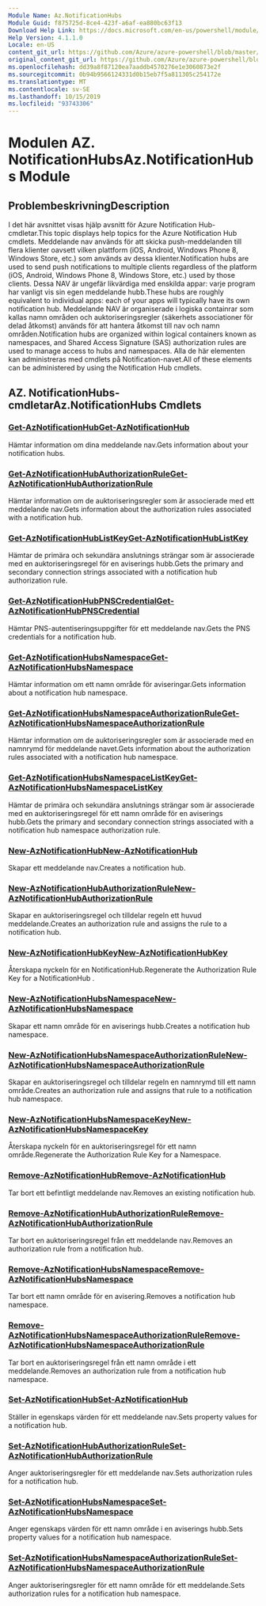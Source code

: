 ```yaml
---
Module Name: Az.NotificationHubs
Module Guid: f875725d-8ce4-423f-a6af-ea880bc63f13
Download Help Link: https://docs.microsoft.com/en-us/powershell/module/az.notificationhubs
Help Version: 4.1.1.0
Locale: en-US
content_git_url: https://github.com/Azure/azure-powershell/blob/master/src/NotificationHubs/NotificationHubs/help/Az.NotificationHubs.md
original_content_git_url: https://github.com/Azure/azure-powershell/blob/master/src/NotificationHubs/NotificationHubs/help/Az.NotificationHubs.md
ms.openlocfilehash: dd39a8f87120ea7aaddb4570276e1e3060873e2f
ms.sourcegitcommit: 0b94b9566124331d0b15eb7f5a811305c254172e
ms.translationtype: MT
ms.contentlocale: sv-SE
ms.lasthandoff: 10/15/2019
ms.locfileid: "93743306"
---
```

# <span data-ttu-id="072ee-101">Modulen AZ. NotificationHubs</span><span class="sxs-lookup"><span data-stu-id="072ee-101">Az.NotificationHubs Module</span></span>
## <span data-ttu-id="072ee-102">Problembeskrivning</span><span class="sxs-lookup"><span data-stu-id="072ee-102">Description</span></span>
<span data-ttu-id="072ee-103">I det här avsnittet visas hjälp avsnitt för Azure Notification Hub-cmdletar.</span><span class="sxs-lookup"><span data-stu-id="072ee-103">This topic displays help topics for the Azure Notification Hub cmdlets.</span></span> <span data-ttu-id="072ee-104">Meddelande nav används för att skicka push-meddelanden till flera klienter oavsett vilken plattform (iOS, Android, Windows Phone 8, Windows Store, etc.) som används av dessa klienter.</span><span class="sxs-lookup"><span data-stu-id="072ee-104">Notification hubs are used to send push notifications to multiple clients regardless of the platform (iOS, Android, Windows Phone 8, Windows Store, etc.) used by those clients.</span></span> <span data-ttu-id="072ee-105">Dessa NAV är ungefär likvärdiga med enskilda appar: varje program har vanligt vis sin egen meddelande hubb.</span><span class="sxs-lookup"><span data-stu-id="072ee-105">These hubs are roughly equivalent to individual apps: each of your apps will typically have its own notification hub.</span></span> <span data-ttu-id="072ee-106">Meddelande NAV är organiserade i logiska containrar som kallas namn områden och auktoriseringsregler (säkerhets associationer för delad åtkomst) används för att hantera åtkomst till nav och namn områden.</span><span class="sxs-lookup"><span data-stu-id="072ee-106">Notification hubs are organized within logical containers known as namespaces, and Shared Access Signature (SAS) authorization rules are used to manage access to hubs and namespaces.</span></span> <span data-ttu-id="072ee-107">Alla de här elementen kan administreras med cmdlets på Notification-navet.</span><span class="sxs-lookup"><span data-stu-id="072ee-107">All of these elements can be administered by using the Notification Hub cmdlets.</span></span>

## <span data-ttu-id="072ee-108">AZ. NotificationHubs-cmdletar</span><span class="sxs-lookup"><span data-stu-id="072ee-108">Az.NotificationHubs Cmdlets</span></span>
### [<span data-ttu-id="072ee-109">Get-AzNotificationHub</span><span class="sxs-lookup"><span data-stu-id="072ee-109">Get-AzNotificationHub</span></span>](Get-AzNotificationHub.md)
<span data-ttu-id="072ee-110">Hämtar information om dina meddelande nav.</span><span class="sxs-lookup"><span data-stu-id="072ee-110">Gets information about your notification hubs.</span></span>

### [<span data-ttu-id="072ee-111">Get-AzNotificationHubAuthorizationRule</span><span class="sxs-lookup"><span data-stu-id="072ee-111">Get-AzNotificationHubAuthorizationRule</span></span>](Get-AzNotificationHubAuthorizationRule.md)
<span data-ttu-id="072ee-112">Hämtar information om de auktoriseringsregler som är associerade med ett meddelande nav.</span><span class="sxs-lookup"><span data-stu-id="072ee-112">Gets information about the authorization rules associated with a notification hub.</span></span>

### [<span data-ttu-id="072ee-113">Get-AzNotificationHubListKey</span><span class="sxs-lookup"><span data-stu-id="072ee-113">Get-AzNotificationHubListKey</span></span>](Get-AzNotificationHubListKey.md)
<span data-ttu-id="072ee-114">Hämtar de primära och sekundära anslutnings strängar som är associerade med en auktoriseringsregel för en aviserings hubb.</span><span class="sxs-lookup"><span data-stu-id="072ee-114">Gets the primary and secondary connection strings associated with a notification hub authorization rule.</span></span>

### [<span data-ttu-id="072ee-115">Get-AzNotificationHubPNSCredential</span><span class="sxs-lookup"><span data-stu-id="072ee-115">Get-AzNotificationHubPNSCredential</span></span>](Get-AzNotificationHubPNSCredential.md)
<span data-ttu-id="072ee-116">Hämtar PNS-autentiseringsuppgifter för ett meddelande nav.</span><span class="sxs-lookup"><span data-stu-id="072ee-116">Gets the PNS credentials for a notification hub.</span></span>

### [<span data-ttu-id="072ee-117">Get-AzNotificationHubsNamespace</span><span class="sxs-lookup"><span data-stu-id="072ee-117">Get-AzNotificationHubsNamespace</span></span>](Get-AzNotificationHubsNamespace.md)
<span data-ttu-id="072ee-118">Hämtar information om ett namn område för aviseringar.</span><span class="sxs-lookup"><span data-stu-id="072ee-118">Gets information about a notification hub namespace.</span></span>

### [<span data-ttu-id="072ee-119">Get-AzNotificationHubsNamespaceAuthorizationRule</span><span class="sxs-lookup"><span data-stu-id="072ee-119">Get-AzNotificationHubsNamespaceAuthorizationRule</span></span>](Get-AzNotificationHubsNamespaceAuthorizationRule.md)
<span data-ttu-id="072ee-120">Hämtar information om de auktoriseringsregler som är associerade med en namnrymd för meddelande navet.</span><span class="sxs-lookup"><span data-stu-id="072ee-120">Gets information about the authorization rules associated with a notification hub namespace.</span></span>

### [<span data-ttu-id="072ee-121">Get-AzNotificationHubsNamespaceListKey</span><span class="sxs-lookup"><span data-stu-id="072ee-121">Get-AzNotificationHubsNamespaceListKey</span></span>](Get-AzNotificationHubsNamespaceListKey.md)
<span data-ttu-id="072ee-122">Hämtar de primära och sekundära anslutnings strängar som är associerade med en auktoriseringsregel för ett namn område för en aviserings hubb.</span><span class="sxs-lookup"><span data-stu-id="072ee-122">Gets the primary and secondary connection strings associated with a notification hub namespace authorization rule.</span></span>

### [<span data-ttu-id="072ee-123">New-AzNotificationHub</span><span class="sxs-lookup"><span data-stu-id="072ee-123">New-AzNotificationHub</span></span>](New-AzNotificationHub.md)
<span data-ttu-id="072ee-124">Skapar ett meddelande nav.</span><span class="sxs-lookup"><span data-stu-id="072ee-124">Creates a notification hub.</span></span>

### [<span data-ttu-id="072ee-125">New-AzNotificationHubAuthorizationRule</span><span class="sxs-lookup"><span data-stu-id="072ee-125">New-AzNotificationHubAuthorizationRule</span></span>](New-AzNotificationHubAuthorizationRule.md)
<span data-ttu-id="072ee-126">Skapar en auktoriseringsregel och tilldelar regeln ett huvud meddelande.</span><span class="sxs-lookup"><span data-stu-id="072ee-126">Creates an authorization rule and assigns the rule to a notification hub.</span></span>

### [<span data-ttu-id="072ee-127">New-AzNotificationHubKey</span><span class="sxs-lookup"><span data-stu-id="072ee-127">New-AzNotificationHubKey</span></span>](New-AzNotificationHubKey.md)
<span data-ttu-id="072ee-128">Återskapa nyckeln för en NotificationHub.</span><span class="sxs-lookup"><span data-stu-id="072ee-128">Regenerate the Authorization Rule Key for a NotificationHub .</span></span>

### [<span data-ttu-id="072ee-129">New-AzNotificationHubsNamespace</span><span class="sxs-lookup"><span data-stu-id="072ee-129">New-AzNotificationHubsNamespace</span></span>](New-AzNotificationHubsNamespace.md)
<span data-ttu-id="072ee-130">Skapar ett namn område för en aviserings hubb.</span><span class="sxs-lookup"><span data-stu-id="072ee-130">Creates a notification hub namespace.</span></span>

### [<span data-ttu-id="072ee-131">New-AzNotificationHubsNamespaceAuthorizationRule</span><span class="sxs-lookup"><span data-stu-id="072ee-131">New-AzNotificationHubsNamespaceAuthorizationRule</span></span>](New-AzNotificationHubsNamespaceAuthorizationRule.md)
<span data-ttu-id="072ee-132">Skapar en auktoriseringsregel och tilldelar regeln en namnrymd till ett namn område.</span><span class="sxs-lookup"><span data-stu-id="072ee-132">Creates an authorization rule and assigns that rule to a notification hub namespace.</span></span>

### [<span data-ttu-id="072ee-133">New-AzNotificationHubsNamespaceKey</span><span class="sxs-lookup"><span data-stu-id="072ee-133">New-AzNotificationHubsNamespaceKey</span></span>](New-AzNotificationHubsNamespaceKey.md)
<span data-ttu-id="072ee-134">Återskapa nyckeln för en auktoriseringsregel för ett namn område.</span><span class="sxs-lookup"><span data-stu-id="072ee-134">Regenerate the Authorization Rule Key for a Namespace.</span></span>

### [<span data-ttu-id="072ee-135">Remove-AzNotificationHub</span><span class="sxs-lookup"><span data-stu-id="072ee-135">Remove-AzNotificationHub</span></span>](Remove-AzNotificationHub.md)
<span data-ttu-id="072ee-136">Tar bort ett befintligt meddelande nav.</span><span class="sxs-lookup"><span data-stu-id="072ee-136">Removes an existing notification hub.</span></span>

### [<span data-ttu-id="072ee-137">Remove-AzNotificationHubAuthorizationRule</span><span class="sxs-lookup"><span data-stu-id="072ee-137">Remove-AzNotificationHubAuthorizationRule</span></span>](Remove-AzNotificationHubAuthorizationRule.md)
<span data-ttu-id="072ee-138">Tar bort en auktoriseringsregel från ett meddelande nav.</span><span class="sxs-lookup"><span data-stu-id="072ee-138">Removes an authorization rule from a notification hub.</span></span>

### [<span data-ttu-id="072ee-139">Remove-AzNotificationHubsNamespace</span><span class="sxs-lookup"><span data-stu-id="072ee-139">Remove-AzNotificationHubsNamespace</span></span>](Remove-AzNotificationHubsNamespace.md)
<span data-ttu-id="072ee-140">Tar bort ett namn område för en avisering.</span><span class="sxs-lookup"><span data-stu-id="072ee-140">Removes a notification hub namespace.</span></span>

### [<span data-ttu-id="072ee-141">Remove-AzNotificationHubsNamespaceAuthorizationRule</span><span class="sxs-lookup"><span data-stu-id="072ee-141">Remove-AzNotificationHubsNamespaceAuthorizationRule</span></span>](Remove-AzNotificationHubsNamespaceAuthorizationRule.md)
<span data-ttu-id="072ee-142">Tar bort en auktoriseringsregel från ett namn område i ett meddelande.</span><span class="sxs-lookup"><span data-stu-id="072ee-142">Removes an authorization rule from a notification hub namespace.</span></span>

### [<span data-ttu-id="072ee-143">Set-AzNotificationHub</span><span class="sxs-lookup"><span data-stu-id="072ee-143">Set-AzNotificationHub</span></span>](Set-AzNotificationHub.md)
<span data-ttu-id="072ee-144">Ställer in egenskaps värden för ett meddelande nav.</span><span class="sxs-lookup"><span data-stu-id="072ee-144">Sets property values for a notification hub.</span></span>

### [<span data-ttu-id="072ee-145">Set-AzNotificationHubAuthorizationRule</span><span class="sxs-lookup"><span data-stu-id="072ee-145">Set-AzNotificationHubAuthorizationRule</span></span>](Set-AzNotificationHubAuthorizationRule.md)
<span data-ttu-id="072ee-146">Anger auktoriseringsregler för ett meddelande nav.</span><span class="sxs-lookup"><span data-stu-id="072ee-146">Sets authorization rules for a notification hub.</span></span>

### [<span data-ttu-id="072ee-147">Set-AzNotificationHubsNamespace</span><span class="sxs-lookup"><span data-stu-id="072ee-147">Set-AzNotificationHubsNamespace</span></span>](Set-AzNotificationHubsNamespace.md)
<span data-ttu-id="072ee-148">Anger egenskaps värden för ett namn område i en aviserings hubb.</span><span class="sxs-lookup"><span data-stu-id="072ee-148">Sets property values for a notification hub namespace.</span></span>

### [<span data-ttu-id="072ee-149">Set-AzNotificationHubsNamespaceAuthorizationRule</span><span class="sxs-lookup"><span data-stu-id="072ee-149">Set-AzNotificationHubsNamespaceAuthorizationRule</span></span>](Set-AzNotificationHubsNamespaceAuthorizationRule.md)
<span data-ttu-id="072ee-150">Anger auktoriseringsregler för ett namn område för ett meddelande.</span><span class="sxs-lookup"><span data-stu-id="072ee-150">Sets authorization rules for a notification hub namespace.</span></span>


